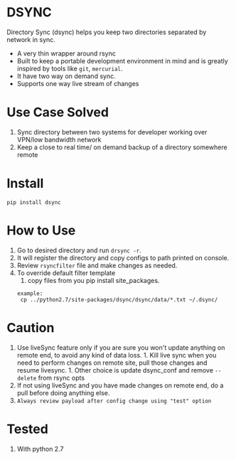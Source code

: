 # DSYNC
Directory Sync (dsync) helps you keep two directories separated by network in sync. 
 * A very thin wrapper around rsync
 * Built to keep a portable development environment in mind and is greatly inspired by tools like ```git```, ```mercurial```.
 * It have two way on demand sync.
 * Supports one way live stream of changes

# Use Case Solved
 1. Sync directory between two systems for developer working over VPN/low bandwidth network
 1. Keep a close to real time/ on demand backup of a directory somewhere remote
 
# Install
    pip install dsync

# How to Use
 1. Go to desired directory and run ```drsync -r```. 
 1. It will register the directory and copy configs to path printed on console.
 1. Review ```rsyncfilter``` file and make changes as needed.
 1. To override default filter template
    1. copy files from you pip install site_packages. 
    ```
    example:
     cp ../python2.7/site-packages/dsync/dsync/data/*.txt ~/.dsync/
    ```

# Caution
   1. Use liveSync feature only if you are sure you won't update anything on remote end, to avoid any kind of data loss. 
    1. Kill live sync when you need to perform changes on remote site, pull those changes and resume livesync.
    1. Other choice is update dsync_conf and remove `--delete` from rsync opts
   2. If not using liveSync and you have made changes on remote end, do a pull before doing anything else.
   3. ```Always review payload after config change using "test" option``` 
   
# Tested
   1. With python 2.7